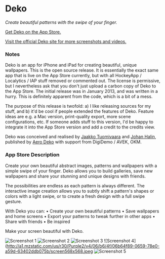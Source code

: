 # Deko

*Create beautiful patterns with the swipe of your finger.*

[Get Deko on the App Store.](https://itunes.apple.com/us/app/deko-beautiful-unique-wallpapers/id582647344?904)

[Visit the official Deko site for more screenshots and videos.](http://dekoapp.com)

### Notes

Deko is an app for iPhone and iPad for creating beautiful, unique wallpapers. This is the open source release. It is essentially the exact same app that is live on the App Store currently, but with all HockeyApp / Localytics / IAP stuff removed or commented out. The license is permissive, but I nevertheless ask that you don't just upload a carbon copy of Deko to the App Store. The initial release was in January 2013, and was written in a hurry. This is definitely apparent from the code, which is a bit of a mess.

The purpose of this release is twofold: a) I like releasing sources for my stuff, and b) it'd be cool if people extended the features of Deko. Feature ideas are e.g. a Mac version, print-quality export, more scene configurations, etc. If someone adds stuff to this version, I'd be happy to integrate it into the App Store version and add a credit to the credits view.

Deko was conceived and realised by [Jaakko Tuomivaara](http://jaakko.co.uk) and [Johan Halin](http://jukeboxbabe.com), published by [Aero Deko](http://aerodeko.com) with support from DigiDemo / AVEK, OKM.

### App Store Description

Create your own beautiful abstract images, patterns and wallpapers with a simple swipe of your finger. Deko allows you to build galleries, save new wallpapers and share your stunning and unique designs with friends. 

The possibilities are endless as each pattern is always different. The interactive image creation allows you to subtly shift a pattern's shapes or colors with a light swipe, or to create a fresh design with a full swipe gesture.

With Deko you can:
• Create your own beautiful patterns
• Save wallpapers and home screens
• Export your patterns to tweak further in other apps
• Share with friends
• Be inspired

Make your screen beautiful with Deko.

![Screenshot 1](http://a2.mzstatic.com/us/r30/Purple/v4/df/f5/f5/dff5f514-0d10-13f3-ef35-492f1aaaa5c0/screen568x568.jpeg)
![Screenshot 2](http://a2.mzstatic.com/us/r30/Purple/v4/f7/b6/b2/f7b6b2d9-c2ed-9032-41ad-3380c805bf9a/screen568x568.jpeg)
![Screenshot 3](http://a1.mzstatic.com/us/r30/Purple/v4/f7/41/fd/f741fd97-7551-1ff1-7781-936ee50ffed5/screen568x568.jpeg)
![Screenshot 4](http://a1.mzstatic.com/us/r30/Purple2/v4/06/b6/4f/06b64f89-0659-78e0-a59d-63402ddb075b/screen568x568.jpeg
![Screenshot 5](http://a4.mzstatic.com/us/r30/Purple/v4/f8/3a/6c/f83a6c3b-5f67-75fa-ce1b-4413409bd30f/screen568x568.jpeg)

